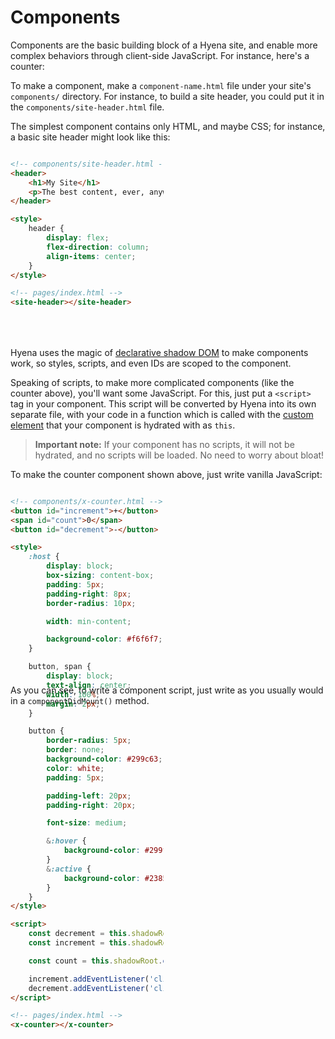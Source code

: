 <extends template="layouts/index.html"></extends>

<style>
    div.component-sidebyside {
        display: flex;
        gap: 1em;
        width: inherit;
        container-type: size;
        height: 300px;
        margin: 1em 0;
    }

    div.component-sidebyside pre, div.component-sidebyside div {
        flex: 1;
    }

    div.component-sidebyside > pre {
        container-type: size;
        height: 100cqh;
    }

    div.component-sidebyside > pre > code.hljs {
        width: calc(100cqw - 2em);
        overflow: auto auto;
        overflow-x: auto;
        height: calc(100cqh - 3em);
    }

    div.component-sidebyside div {
        height: min-content;
        overflow: auto;
    }
</style>

# Components
Components are the basic building block of a Hyena site, and
enable more complex behaviors through client-side JavaScript.
For instance, here's a counter:

<x-counter></x-counter>

To make a component, make a `component-name.html` file under
your site's `components/` directory. For instance, to build a
site header, you could put it in the `components/site-header.html`
file.

The simplest component contains only HTML, and maybe CSS; for instance, a basic
site header might look like this:

<div class="component-sidebyside">

```html
<!-- components/site-header.html -->
<header>
    <h1>My Site</h1>
    <p>The best content, ever, anywhere.</p>
</header>

<style>
    header {
        display: flex;
        flex-direction: column;
        align-items: center;
    }
</style>

<!-- pages/index.html -->
<site-header></site-header>
```
<div>
<components-tutorial-site-header></components-tutorial-site-header>
</div>

</div>

Hyena uses the magic of [declarative shadow DOM](https://developer.chrome.com/docs/css-ui/declarative-shadow-dom)
to make components work, so styles, scripts, and even IDs
are scoped to the component.

Speaking of scripts, to make more complicated components
(like the counter above), you'll want some JavaScript.
For this, just put a `<script>` tag in your component.
This script will be converted by Hyena into its own separate
file, with your code in a function which is called with the [custom element](https://developer.mozilla.org/en-US/docs/Web/API/Web_components/Using_custom_elements)
that your component is hydrated with as `this`.

> **Important note:** If your component has no scripts, it will not be hydrated,
> and no scripts will be loaded. No need to worry about bloat!

To make the counter component shown above, just write vanilla JavaScript:

<div class="component-sidebyside">

```html
<!-- components/x-counter.html -->
<button id="increment">+</button>
<span id="count">0</span>
<button id="decrement">-</button>

<style>
    :host {
        display: block;
        box-sizing: content-box;
        padding: 5px;
        padding-right: 8px;
        border-radius: 10px;

        width: min-content;

        background-color: #f6f6f7;
    }

    button, span {
        display: block;
        text-align: center;
        width: 100%;
        margin: 2px;
    }

    button {
        border-radius: 5px;
        border: none;
        background-color: #299c63;
        color: white;
        padding: 5px;

        padding-left: 20px;
        padding-right: 20px;

        font-size: medium;

        &:hover {
            background-color: #299f68;
        }
        &:active {
            background-color: #238554;
        }
    }
</style>

<script>
    const decrement = this.shadowRoot.querySelector("#decrement");
    const increment = this.shadowRoot.querySelector("#increment");

    const count = this.shadowRoot.querySelector("#count");

    increment.addEventListener('click', () => count.textContent = parseInt(count.textContent) + 1);
    decrement.addEventListener('click', () => count.textContent = parseInt(count.textContent) - 1);
</script>

<!-- pages/index.html -->
<x-counter></x-counter>
```

<div><x-counter></x-counter></div>

</div>

As you can see, to write a component script, just write as you usually would in a `componentDidMount()` method.